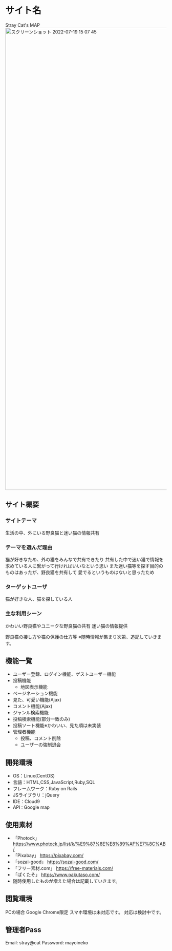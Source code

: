 # サイト名
Stray Cat's MAP
<img width="1440" alt="スクリーンショット 2022-07-19 15 07 45" src="https://user-images.githubusercontent.com/103093739/179677591-668ddba0-655a-49cf-8f77-1a5094940378.png">

## サイト概要
### サイトテーマ
生活の中、外にいる野良猫と迷い猫の情報共有

### テーマを選んだ理由
猫が好きなため、外の猫をみんなで共有できたり
共有した中で迷い猫で情報を求めている人に繋がって行ければいいなという思い
また迷い猫等を探す目的のものはあったが、野良猫を共有して
愛でるというものはないと思ったため

### ターゲットユーザ
猫が好きな人、猫を探している人

### 主な利用シーン
かわいい野良猫やユニークな野良猫の共有
迷い猫の情報提供

野良猫の接し方や猫の保護の仕方等
※随時情報が集まり次第、追記していきます。

## 機能一覧
- ユーザー登録、ログイン機能、ゲストユーザー機能
- 投稿機能
  - 地図表示機能
- ページネーション機能
- 見た、可愛い機能(Ajax)
- コメント機能(Ajax)
- ジャンル検索機能
- 投稿検索機能(部分一致のみ)
- 投稿ソート機能※かわいい、見た順は未実装
- 管理者機能
  - 投稿、コメント削除
  - ユーザーの強制退会


## 開発環境
- OS：Linux(CentOS)
- 言語：HTML,CSS,JavaScript,Ruby,SQL
- フレームワーク：Ruby on Rails
- JSライブラリ：jQuery
- IDE：Cloud9
- API : Google map

## 使用素材
- 「Photock」  　    https://www.photock.jp/list/k/%E9%87%8E%E8%89%AF%E7%8C%AB/
- 「Pixabay」        https://pixabay.com/
- 「sozai-good」     https://sozai-good.com/
- 「フリー素材.com」 https://free-materials.com/
- 「ぱくたそ」       https://www.pakutaso.com/
- 随時使用したものが増えた場合は記載していきます。

## 閲覧環境
PCの場合
Google Chrome限定
スマホ環境は未対応です。
対応は検討中です。

## 管理者Pass
Email: stray@cat
Password: mayoineko
